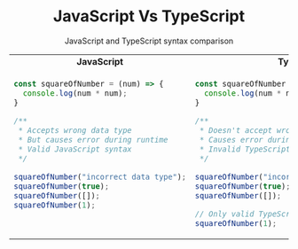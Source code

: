 <h1 align="center"><strong>JavaScript Vs TypeScript</strong></h1>
<p align="center">JavaScript and TypeScript syntax comparison</p>

<table align="center">
<tr>
  <td align="center"><strong> JavaScript </strong></td>
  <td align="center"><strong> TypeScript </strong></td>
</tr>  
<tr></tr>

<tr>
<td>

```js
const squareOfNumber = (num) => {
  console.log(num * num);
}

/**
 * Accepts wrong data type
 * But causes error during runtime
 * Valid JavaScript syntax
 */

squareOfNumber("incorrect data type");
squareOfNumber(true);
squareOfNumber([]);
squareOfNumber(1);  

  
```
</td>
<td>

```ts
const squareOfNumber = (num: number): void => {
  console.log(num * num);
}

/**
 * Doesn't accept wrong data type
 * Causes error during development
 * Invalid TypeScript syntax
 */

squareOfNumber("incorrect data type");
squareOfNumber(true);
squareOfNumber([]);

// Only valid TypeScript syntax
squareOfNumber(1);
```
</td>
</tr>

<tr></tr>

</table>